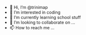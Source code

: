 - 👋 Hi, I’m @trinimap
- 👀 I’m interested in coding
- 🌱 I’m currently learning school stuff
- 💞️ I’m looking to collaborate on ...
- 📫 How to reach me ...

<!---
trinimap/trinimap is a ✨ special ✨ repository because its `README.md` (this file) appears on your GitHub profile.
You can click the Preview link to take a look at your changes.
--->
